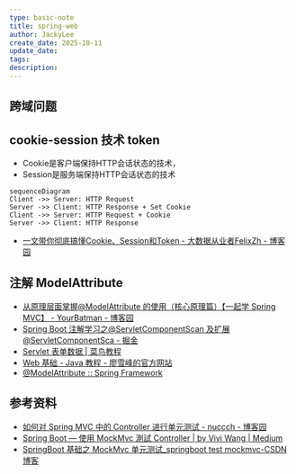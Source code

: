 ```yaml
---
type: basic-note
title: spring-web
author: JackyLee
create_date: 2025-10-11
update_date:
tags:
description:
---
```


## 跨域问题

## cookie-session 技术 token

- Cookie是客户端保持HTTP会话状态的技术，
- Session是服务端保持HTTP会话状态的技术

```mermaid
sequenceDiagram
Client ->> Server: HTTP Request
Server ->> Client: HTTP Response + Set Cookie
Client ->> Server: HTTP Request + Cookie
Server ->> Client: HTTP Response
```

- [一文带你彻底搞懂Cookie、Session和Token - 大数据从业者FelixZh - 博客园](https://www.cnblogs.com/felixzh/p/16883998.html)


## 注解 ModelAttribute

- [从原理层面掌握@ModelAttribute 的使用（核心原理篇）【一起学 Spring MVC】 - YourBatman - 博客园](https://www.cnblogs.com/yourbatman/p/11361070.html)
- [Spring Boot 注解学习之@ServletComponentScan 及扩展@ServletComponentSca - 掘金](https://juejin.cn/post/6844904019391938574)
- [Servlet 表单数据 | 菜鸟教程](https://www.runoob.com/servlet/servlet-form-data.html)
- [Web 基础 - Java 教程 - 廖雪峰的官方网站](https://liaoxuefeng.com/books/java/web/basic/index.html)
- [@ModelAttribute :: Spring Framework](https://docs.spring.io/spring-framework/reference/web/webmvc/mvc-controller/ann-methods/modelattrib-method-args.html)

## 参考资料

- [如何对 Spring MVC 中的 Controller 进行单元测试 - nuccch - 博客园](https://www.cnblogs.com/nuccch/p/15901976.html)
- [Spring Boot — 使用 MockMvc 測試 Controller | by Vivi Wang | Medium](https://vivifish.medium.com/spring-boot-%E4%BD%BF%E7%94%A8-mockmvc-%E6%B8%AC%E8%A9%A6-controller-b9486c2ac1e6)
- [SpringBoot 基础之 MockMvc 单元测试\_springboot test mockmvc-CSDN 博客](https://blog.csdn.net/wo541075754/article/details/88983708)
